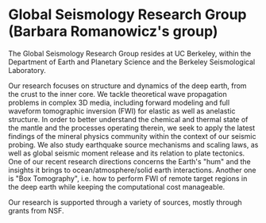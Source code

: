 # Global Seismology Research Group (Barbara Romanowicz's group)

The Global Seismology Research Group resides at UC Berkeley, within the Department of Earth and Planetary Science and the Berkeley Seismological Laboratory.

Our research focuses on structure and dynamics of the deep earth, from the crust to the inner core. We tackle theoretical wave propagation problems in complex 3D media, including forward modeling and full waveform tomographic inversion (FWI) for elastic as well as anelastic structure. In order to better understand the chemical and thermal state of the mantle and the processes operating therein, we seek to apply the latest findings of the mineral physics community within the context of our seismic probing. We also study earthquake source mechanisms and scaling laws, as well as global seismic moment release and its relation to plate tectonics. One of our recent research directions concerns the Earth's "hum" and the insights it brings to ocean/atmosphere/solid earth interactions. Another one is "Box Tomography", i.e. how to perform FWI of remote target regions in the deep earth while keeping the computational cost manageable.

Our research is supported through a variety of sources, mostly through grants from NSF.